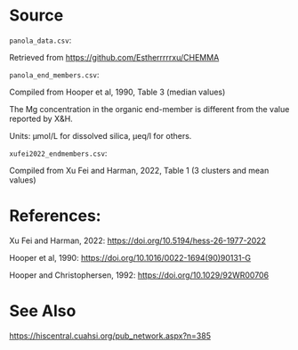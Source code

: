 # Source

`panola_data.csv`:

Retrieved from https://github.com/Estherrrrrxu/CHEMMA

`panola_end_members.csv`:

Compiled from Hooper et al, 1990, Table 3 (median values)

The Mg concentration in the organic end-member is different from the value
reported by X&H.

Units: μmol/L for dissolved silica, μeq/l for others.

`xufei2022_endmembers.csv`:

Compiled from Xu Fei and Harman, 2022, Table 1 (3 clusters and mean values)

# References:

Xu Fei and Harman, 2022: https://doi.org/10.5194/hess-26-1977-2022

Hooper et al, 1990: https://doi.org/10.1016/0022-1694(90)90131-G

Hooper and Christophersen, 1992: https://doi.org/10.1029/92WR00706

# See Also

https://hiscentral.cuahsi.org/pub_network.aspx?n=385